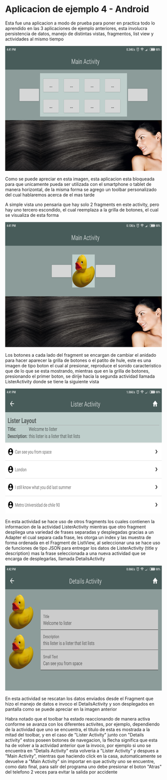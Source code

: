 # Aplicacion de ejemplo 4 - Android

Esta fue una aplicacion a modo de prueba para poner en practica todo lo aprendido en las 3 aplicaciones de ejemplo anteriores, esta 
involucra persistencia de datos, manejo de distintas vistas, fragmentos, list view y actividades al mismo tiempo

<img src="https://github.com/PabloHidalgoB/example4-android/blob/master/app/src/main/res/screenshots/main.png" data-canonical-src="https://github.com/PabloHidalgoB/example4-android/blob/master/app/src/main/res/screenshots/main.png" width="auto" height="400" />

Como se puede apreciar en esta imagen, esta aplicacion esta bloqueada para que unicamente pueda ser utilizada con el smartphone o tablet 
de manera horizontal, de la misma forma se agrego un toolbar personalizado del cual hablaremos acerca de el mas tarde

A simple vista uno pensaria que hay solo 2 fragments en este activity, pero hay uno tercero escondido, el cual reemplaza a la grilla de 
botones, el cual se visualiza de esta forma

<img src="https://github.com/PabloHidalgoB/example4-android/blob/master/app/src/main/res/screenshots/fragment.png" data-canonical-src="https://github.com/PabloHidalgoB/example4-android/blob/master/app/src/main/res/screenshots/fragment.png" width="auto" height="400" />

Los botones a cada lado del fragment se encargan de cambiar el anidado para hacer aparecer la grilla de botones o el patito de hule, este 
es una imagen de tipo boton el cual al presionar, reproduce el sonido caracteristico que de lo que se esta mostrando, mientras que en la 
grilla de botones, presionando el primer boton, se dirije hacia la segunda actividad llamada ListerActivity donde se tiene la siguiente 
vista

<img src="https://github.com/PabloHidalgoB/example4-android/blob/master/app/src/main/res/screenshots/activity2_scroll.png" data-canonical-src="https://github.com/PabloHidalgoB/example4-android/blob/master/app/src/main/res/screenshots/activity2_scroll.png" width="auto" height="400" />

En esta actividad se hace uso de otros fragments los cuales contienen la informacion de la actividad ListerActivity mientras que otro 
fragment despliega una variedad de frases separadas y desplegadas gracias a un Adapter el cual separa cada frase, les otorga un index y 
las muestra de forma ordenada en el Fragment de ListView, al seleccionar una se hace uso de funciones de tipo JSON para entregar los 
datos de ListerActivity (title y description) mas la frase seleccionada a una nueva actividad que se encarga de desplegarlas, llamada DetailsActivity

<img src="https://github.com/PabloHidalgoB/example4-android/blob/master/app/src/main/res/screenshots/activity3.png" data-canonical-src="https://github.com/PabloHidalgoB/example4-android/blob/master/app/src/main/res/screenshots/activity3.png" width="auto" height="400" />

En esta actividad se rescatan los datos enviados desde el Fragment que hizo el manejo de datos e invoco el DetailsActivity y son desplegados en pantalla como se puede apreciar en la imagen anterior

Habra notado que el toolbar ha estado reaccionando de manera activa conforme se avanza con los diferentes activites, por ejemplo, 
dependiendo de la actividad que uno se encuentra, el titulo de esta es mostrada a la mitad del toolbar, y en el caso de "Lister 
Activity" junto con "Details activity" estos poseen botones de navegacion, la flecha significa que esta ha de volver a la actividad 
anterior que la invoco, por ejemplo si uno se encuentra en "Details Activity" esta volveria a "Lister Activity" y despues a "Main 
Activity", mientras que haciendo click en la casa, automaticamente se devuelve a "Main Activity" sin importar en que activity uno se 
encuentre, como dato final, para salir del programa uno debe presionar el boton "Atras" del telefono 2 veces para evitar la salida por 
accidente
